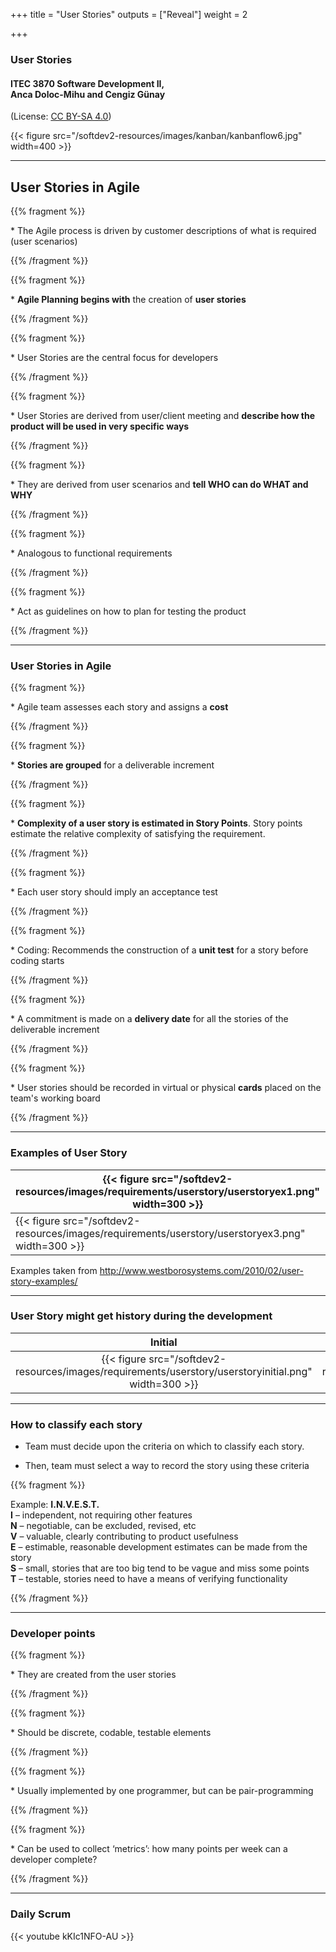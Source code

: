 +++
title = "User Stories"
outputs = ["Reveal"]
weight = 2

+++

### User Stories

#### ITEC 3870 Software Development II, <br> Anca Doloc-Mihu and Cengiz Günay

(License: [CC BY-SA 4.0](http://creativecommons.org/licenses/by-sa/4.0/))
    
{{< figure src="/softdev2-resources/images/kanban/kanbanflow6.jpg" width=400 >}}

---

## User Stories in Agile

{{% fragment %}} <p align='left'> * The Agile process is driven by customer descriptions of what is required (user scenarios) </p> {{% /fragment %}}

{{% fragment %}} <p align='left'> * <b>Agile Planning begins with</b> the creation of <b>user stories</b> </p> {{% /fragment %}}

{{% fragment %}} <p align='left'> * User Stories are the central focus for developers </p> {{% /fragment %}}

{{% fragment %}} <p align='left'> * User Stories are derived from user/client meeting and <b>describe how the product will be used in very specific ways</b></p> {{% /fragment %}}

{{% fragment %}} <p align='left'> * They are derived from user scenarios and <b>tell WHO can do WHAT and WHY</b> </p> {{% /fragment %}}

{{% fragment %}} <p align='left'> * Analogous to functional requirements </p> {{% /fragment %}}
    
{{% fragment %}} <p align='left'> * Act as guidelines on how to plan for testing the product </p> {{% /fragment %}}

---

### User Stories in Agile

{{% fragment %}} <p align='left'> * Agile team assesses each story and assigns a <b>cost</b></p> {{% /fragment %}}

{{% fragment %}} <p align='left'> * <b>Stories are grouped</b> for a deliverable increment </p> {{% /fragment %}}

{{% fragment %}} <p align='left'> * <b>Complexity of a user story is estimated in Story Points</b>. Story points estimate the relative complexity of satisfying the requirement. </p> {{% /fragment %}}

{{% fragment %}} <p align='left'> * Each user story should imply an acceptance test </p> {{% /fragment %}}

{{% fragment %}} <p align='left'> * Coding: Recommends the construction of a <b>unit test</b> for a story before coding starts </p> {{% /fragment %}}

{{% fragment %}} <p align='left'> * A commitment is made on a <b>delivery date</b> for all the stories of the deliverable increment </p> {{% /fragment %}}

{{% fragment %}} <p align='left'> * User stories should be recorded in virtual or physical <b>cards</b> placed on the team's working board </p> {{% /fragment %}}

---

### Examples of User Story

| {{< figure src="/softdev2-resources/images/requirements/userstory/userstoryex1.png" width=300 >}}     | {{< figure src="/softdev2-resources/images/requirements/userstory/userstoryex2.png" width=300 >}}        |
| ------------- |:-------------:|
| {{< figure src="/softdev2-resources/images/requirements/userstory/userstoryex3.png" width=300 >}}     | {{< figure src="/softdev2-resources/images/requirements/userstory/userstoryex4.png" width=300 >}} | 


Examples taken from http://www.westborosystems.com/2010/02/user-story-examples/


---

### User Story might get history during the development

| Initial | Final |
|:-------------:|:-------------:|
| {{< figure src="/softdev2-resources/images/requirements/userstory/userstoryinitial.png" width=300 >}} | {{< figure src="/softdev2-resources/images/requirements/userstory/userstoryfinal.png" width=300 >}} |

---

### How to classify each story

* Team must decide upon the criteria on which to classify each story.

* Then, team must select a way to record the story using these criteria

{{% fragment %}} <p align='left'> Example: <b>I.N.V.E.S.T.</b><br> 
    <b>I</b> – independent, not requiring other features<br>
    <b>N</b> – negotiable, can be excluded, revised, etc<br>
    <b>V</b> – valuable, clearly contributing to product usefulness<br>
    <b>E</b> – estimable, reasonable development estimates can be made from the story<br>
    <b>S</b> – small, stories that are too big tend to be vague and miss some points<br>
    <b>T</b> – testable, stories need to have a means of verifying functionality
</p> 
{{% /fragment %}}

---

### Developer points

{{% fragment %}} <p align='left'> * They are created from the user stories </p> {{% /fragment %}}

{{% fragment %}} <p align='left'> * Should be discrete, codable, testable elements </p> {{% /fragment %}}

{{% fragment %}} <p align='left'> * Usually implemented by one programmer, but can be pair-programming </p> {{% /fragment %}}

{{% fragment %}} <p align='left'> * Can be used to collect ‘metrics’: how many points per week can a developer complete? </p> {{% /fragment %}}

---

### Daily Scrum

<div style="width: 50%">
{{< youtube kKIc1NFO-AU >}}
</div>
    
